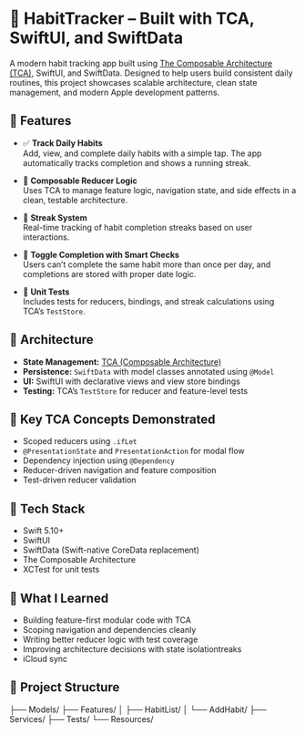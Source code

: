 # 🧠 HabitTracker – Built with TCA, SwiftUI, and SwiftData

A modern habit tracking app built using [The Composable Architecture (TCA)](https://github.com/pointfreeco/swift-composable-architecture), SwiftUI, and SwiftData. Designed to help users build consistent daily routines, this project showcases scalable architecture, clean state management, and modern Apple development patterns.

## 🚀 Features

- ✅ **Track Daily Habits**  
  Add, view, and complete daily habits with a simple tap. The app automatically tracks completion and shows a running streak.

- 🔁 **Composable Reducer Logic**  
  Uses TCA to manage feature logic, navigation state, and side effects in a clean, testable architecture.

- 📅 **Streak System**  
  Real-time tracking of habit completion streaks based on user interactions.

- 🔁 **Toggle Completion with Smart Checks**  
  Users can’t complete the same habit more than once per day, and completions are stored with proper date logic.

- 🧪 **Unit Tests**  
  Includes tests for reducers, bindings, and streak calculations using TCA’s `TestStore`.

## 🧩 Architecture

- **State Management:** [TCA (Composable Architecture)](https://github.com/pointfreeco/swift-composable-architecture)
- **Persistence:** `SwiftData` with model classes annotated using `@Model`
- **UI:** SwiftUI with declarative views and view store bindings
- **Testing:** TCA’s `TestStore` for reducer and feature-level tests

## 🧪 Key TCA Concepts Demonstrated

- Scoped reducers using `.ifLet`
- `@PresentationState` and `PresentationAction` for modal flow
- Dependency injection using `@Dependency`
- Reducer-driven navigation and feature composition
- Test-driven reducer validation

## 🧰 Tech Stack

- Swift 5.10+
- SwiftUI
- SwiftData (Swift-native CoreData replacement)
- The Composable Architecture
- XCTest for unit tests

## 🧠 What I Learned

- Building feature-first modular code with TCA
- Scoping navigation and dependencies cleanly
- Writing better reducer logic with test coverage
- Improving architecture decisions with state isolationtreaks
- iCloud sync

## 📂 Project Structure
├── Models/
├── Features/
│   ├── HabitList/
│   └── AddHabit/
├── Services/
├── Tests/
└── Resources/
